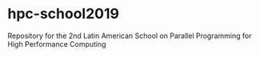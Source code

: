 # hpc-school2019
Repository for the 2nd Latin American School on Parallel Programming for High Performance Computing
